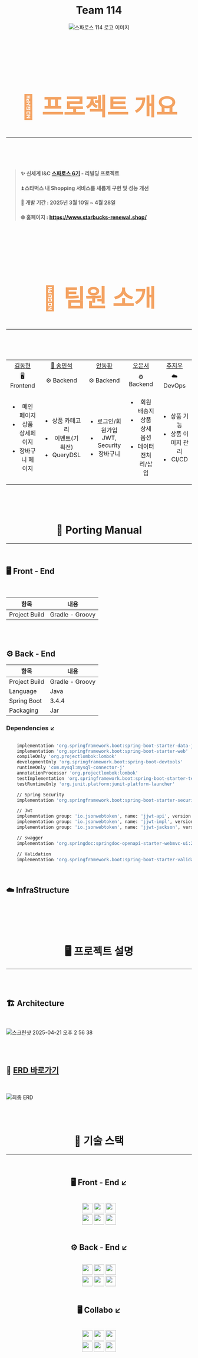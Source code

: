 <div align="center">

# Team 114

![스파로스 114 로고 이미지](https://github.com/user-attachments/assets/52cd0249-474b-4ba7-90e7-b2554602aca9)

</div>

<br>
<br>
<br>

<div align="center" style="font-size: 32px; font-weight: bold; color: #f4a261;">
	
# 📖 프로젝트 개요

---

</div>

<br>
<br>


> #### ✨ 신세계 I&C [스파로스 6기](https://swedu.spharosacademy.com/spharos_total.html) - 리빌딩 프로젝트
> #### ⏫ 스타벅스 내 Shopping 서비스를 새롭게 구현 및 성능 개선
> #### 📅 개발 기간 : 2025년 3월 10일 ~ 4월 28일
> #### 🌐 홈페이지 : https://www.starbucks-renewal.shop/

<br>
<br>
<br>

<div align="center" style="font-size: 32px; font-weight: bold; color: #f4a261;">
	
# 👥 팀원 소개

---

</div>

<br>
<br>

<div align="center">
<table>
  <tr>
    <td align="center"><a href="https://github.com/Demopeu">김동현</a></td>
    <td align="center"><a href="https://github.com/DoNalD-A">👑 송민석</a></td>
    <td align="center"><a href="https://github.com/Ahn-donghwan">안동환</a></td>
    <td align="center"><a href="https://github.com/EUNSEO-YA">오은서</a></td>
    <td align="center"><a href="https://github.com/chuman0216">추지우</a></td>
  </tr>

  <!-- 역할 라인 (Frontend / Backend) -->
  <tr>
    <td align="center"><div class="role-box frontend">🖥️ Frontend</div></td>
    <td align="center"><div class="role-box backend">⚙️ Backend</div></td>
    <td align="center"><div class="role-box backend">⚙️ Backend</div></td>
    <td align="center"><div class="role-box backend">⚙️ Backend</div></td>
    <td align="center"><div class="role-box devops">☁️ DevOps</div></td>
  </tr>

  <!-- 담당 업무 -->
  <tr>
    <td>
      <ul>
        <li align="center">메인 페이지</li>
        <li align="center">상품 상세페이지</li>
        <li align="center">장바구니 페이지</li>
      </ul>
    </td>
    <td>
      <ul>
        <li align="center">상품 카테고리</li>
        <li align="center">이벤트(기획전)</li>
        <li align="center">QueryDSL</li>
      </ul>
    </td>
    <td>
      <ul>
        <li align="center">로그인/회원가입</li>
        <li align="center">JWT, Security</li>
        <li align="center">장바구니</li>
      </ul>
    </td>
    <td>
      <ul>
        <li align="center">회원 배송지</li>
        <li align="center">상품 상세 옵션</li>
        <li align="center">데이터 전처리/삽입</li>
      </ul>
    </td>
    <td>
      <ul>
        <li align="center">상품 기능</li>
        <li align="center">상품 이미지 관리</li>
        <li align="center">CI/CD</li>
      </ul>
    </td>
  </tr>
</table>
</div>

<br>
<br>
<br>

<div align="center">  
	
# 📲 Porting Manual

---

</div>

<br>

##  🖥️ Front - End

<br>


| 항목            | 내용              |
|---------------|-----------------|
| Project Build | Gradle - Groovy |


<br>
<br>  

##  ⚙️ Back - End  

| 항목            | 내용              |
|---------------|-----------------|
| Project Build | Gradle - Groovy |
| Language      | Java            |
| Spring Boot   | 3.4.4           |
| Packaging     | Jar             |

### Dependencies ↙️

```bash

	implementation 'org.springframework.boot:spring-boot-starter-data-jpa'
	implementation 'org.springframework.boot:spring-boot-starter-web'
	compileOnly 'org.projectlombok:lombok'
	developmentOnly 'org.springframework.boot:spring-boot-devtools'
	runtimeOnly 'com.mysql:mysql-connector-j'
	annotationProcessor 'org.projectlombok:lombok'
	testImplementation 'org.springframework.boot:spring-boot-starter-test'
	testRuntimeOnly 'org.junit.platform:junit-platform-launcher'

	// Spring Security
	implementation 'org.springframework.boot:spring-boot-starter-security'

	// Jwt
	implementation group: 'io.jsonwebtoken', name: 'jjwt-api', version: '0.12.5'
	implementation group: 'io.jsonwebtoken', name: 'jjwt-impl', version: '0.12.5'
	implementation group: 'io.jsonwebtoken', name: 'jjwt-jackson', version: '0.12.5'

	// swagger
	implementation 'org.springdoc:springdoc-openapi-starter-webmvc-ui:2.7.0'

	// Validation
	implementation 'org.springframework.boot:spring-boot-starter-validation'


```

<br>

## ☁️ InfraStructure

<br>



<br>
<br>
<br>

<div align="center">
	


# 🖥️ 프로젝트 설명

---

</div>

<br>
<br>

## 🏗️ Architecture

<br>

![스크린샷 2025-04-21 오후 2 56 38](https://github.com/user-attachments/assets/fd78783d-a19d-471c-8bc2-c7f0f35a3f4f)

<br>
<br>

## 📝 [ERD 바로가기](https://www.erdcloud.com/d/AfbenbEeNpbLj2dwu)

<br>

![최종 ERD](https://github.com/user-attachments/assets/e484d31e-6d8b-4545-bf7b-1417a835eaf3)

<br>
<br>

<div align="center">

# 🎯 기술 스택

---

</div>

<br>

<div align="center">
	
## 🖥️ Front - End ↙️
</div>


<br>

<div align="center">
  <img src="https://img.shields.io/badge/Next.js-000000?style=flat&logo=nextdotjs&logoColor=white" height="28"/>
  <img src="https://img.shields.io/badge/TypeScript-3178C6?style=flat&logo=typescript&logoColor=white" height="28"/>
  <img src="https://img.shields.io/badge/TailwindCSS-06B6D4?style=flat&logo=tailwindcss&logoColor=white" height="28"/>
  <br>
  <img src="https://img.shields.io/badge/Figma-F24E1E?style=flat&logo=figma&logoColor=white" height="28"/>
  <img src="https://img.shields.io/badge/shadcn/ui-000000?style=flat&logo=react&logoColor=white" height="28"/>
  <img src="https://img.shields.io/badge/Zod-7C3AED?style=flat&logo=typescript&logoColor=white" height="28"/>
</div>

<br>

<div align="center">
	
## ⚙️ Back - End ↙️
</div>


<br>

<div align="center">
  <img src="https://img.shields.io/badge/Spring-6DB33F?style=flat&logo=spring&logoColor=white" height="28"/>
  <img src="https://img.shields.io/badge/SpringBoot-6DB33F?style=flat&logo=springboot&logoColor=white" height="28"/>
  <img src="https://img.shields.io/badge/SpringSecurity-6DB33F?style=flat&logo=springsecurity&logoColor=white" height="28"/>
  <br>
  <img src="https://img.shields.io/badge/QueryDSL-009688?style=flat&logo=apachemaven&logoColor=white" height="28"/>
  <img src="https://img.shields.io/badge/MySQL-4479A1?style=flat&logo=mysql&logoColor=white" height="28"/>
  <img src="https://img.shields.io/badge/SpringDataJPA-4B8BBE?style=flat&logo=hibernate&logoColor=white" height="28"/>
</div>

<br>

<div align="center">
	
## 🖥️ Collabo ↙️
</div>


<br>

<div align="center">

  <!-- 협업 도구 -->
  <img src="https://img.shields.io/badge/Notion-000000?style=flat&logo=notion&logoColor=white" height="28"/>
  <img src="https://img.shields.io/badge/Slack-4A154B?style=flat&logo=slack&logoColor=white" height="28"/>
  <img src="https://img.shields.io/badge/GitHub-181717?style=flat&logo=github&logoColor=white" height="28"/>
  <br>

  <!-- 개발 도구 -->
<img src="https://img.shields.io/badge/IntelliJ IDEA-000000?style=flat&logo=intellijidea&logoColor=white" height="28"/>
<img src="https://img.shields.io/badge/VSCode-007ACC?style=flat&logo=visualstudiocode&logoColor=white" height="28"/>
<img src="https://img.shields.io/badge/AWS-FF9900?style=flat&logo=amazonaws&logoColor=white" height="28"/>
</div>

<br>
